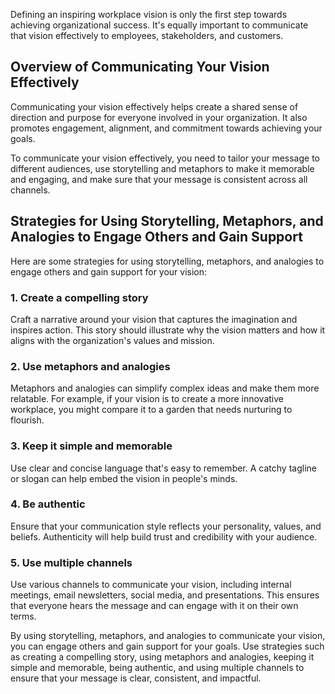 
Defining an inspiring workplace vision is only the first step towards achieving organizational success. It's equally important to communicate that vision effectively to employees, stakeholders, and customers.

Overview of Communicating Your Vision Effectively
-------------------------------------------------

Communicating your vision effectively helps create a shared sense of direction and purpose for everyone involved in your organization. It also promotes engagement, alignment, and commitment towards achieving your goals.

To communicate your vision effectively, you need to tailor your message to different audiences, use storytelling and metaphors to make it memorable and engaging, and make sure that your message is consistent across all channels.

Strategies for Using Storytelling, Metaphors, and Analogies to Engage Others and Gain Support
---------------------------------------------------------------------------------------------

Here are some strategies for using storytelling, metaphors, and analogies to engage others and gain support for your vision:

### 1. Create a compelling story

Craft a narrative around your vision that captures the imagination and inspires action. This story should illustrate why the vision matters and how it aligns with the organization's values and mission.

### 2. Use metaphors and analogies

Metaphors and analogies can simplify complex ideas and make them more relatable. For example, if your vision is to create a more innovative workplace, you might compare it to a garden that needs nurturing to flourish.

### 3. Keep it simple and memorable

Use clear and concise language that's easy to remember. A catchy tagline or slogan can help embed the vision in people's minds.

### 4. Be authentic

Ensure that your communication style reflects your personality, values, and beliefs. Authenticity will help build trust and credibility with your audience.

### 5. Use multiple channels

Use various channels to communicate your vision, including internal meetings, email newsletters, social media, and presentations. This ensures that everyone hears the message and can engage with it on their own terms.

By using storytelling, metaphors, and analogies to communicate your vision, you can engage others and gain support for your goals. Use strategies such as creating a compelling story, using metaphors and analogies, keeping it simple and memorable, being authentic, and using multiple channels to ensure that your message is clear, consistent, and impactful.
